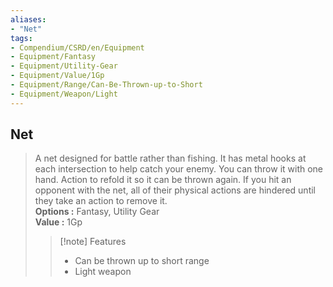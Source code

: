 ```yaml
---
aliases:
- "Net"
tags:
- Compendium/CSRD/en/Equipment
- Equipment/Fantasy
- Equipment/Utility-Gear
- Equipment/Value/1Gp
- Equipment/Range/Can-Be-Thrown-up-to-Short
- Equipment/Weapon/Light
---
```


  
## Net  
  
>A net designed for battle rather than fishing. It has metal hooks at each intersection to help catch your enemy. You can throw it with one hand. Action to refold it so it can be thrown again. If you hit an opponent with the net, all of their physical actions are hindered until they take an action to remove it.  
> **Options :** Fantasy, Utility Gear  
> **Value :** 1Gp  
>>[!note] Features  
>> - Can be thrown up to short range  
>> - Light weapon